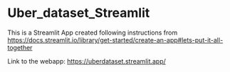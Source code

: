 # Uber_dataset_Streamlit

This is a Streamlit App created following instructions from https://docs.streamlit.io/library/get-started/create-an-app#lets-put-it-all-together

Link to the webapp: https://uberdataset.streamlit.app/

